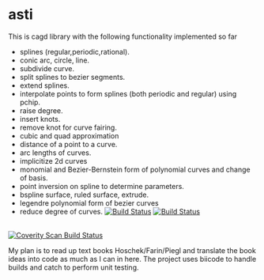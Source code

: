 # asti 
This is cagd library with the following functionality implemented so far
- splines (regular,periodic,rational).
- conic arc, circle, line.
- subdivide curve.
- split splines to bezier segments.
- extend splines.
- interpolate points to form splines (both periodic and regular) using pchip.
- raise degree.
- insert knots.
- remove knot for curve fairing.
- cubic and quad approximation
- distance of a point to a curve.
- arc lengths of curves.
- implicitize 2d curves
- monomial and Bezier-Bernstein form of polynomial curves and change of basis.
- point inversion on spline to determine parameters.
- bspline surface, ruled surface, extrude.
- legendre polynomial form of bezier curves
- reduce degree of curves.
[![Build Status](https://travis-ci.org/svark/asti.svg?branch=master)](https://travis-ci.org/svark/asti)
[![Build Status](https://ci.appveyor.com/api/projects/status/github/svark/asti?branch=master&svg=true)](https://ci.appveyor.com/project/svark/asti)
<br/>
<a href="https://scan.coverity.com/projects/5900">
  <img alt="Coverity Scan Build Status"
       src="https://scan.coverity.com/projects/5900/badge.svg"/>
</a>

My plan is to read up text books Hoschek/Farin/Piegl and translate the book ideas into code as much as I can in here.
The project uses biicode to handle builds and catch to perform unit testing.



